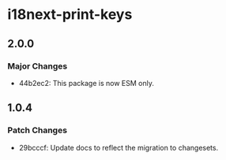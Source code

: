 # i18next-print-keys

## 2.0.0

### Major Changes

- 44b2ec2: This package is now ESM only.

## 1.0.4

### Patch Changes

- 29bcccf: Update docs to reflect the migration to changesets.
